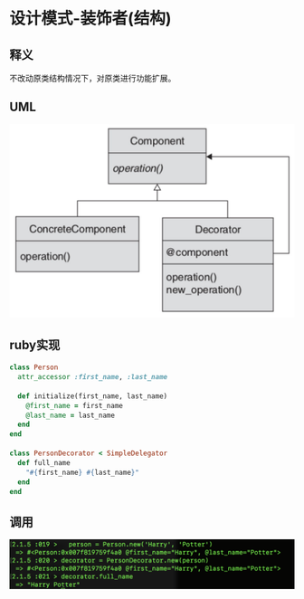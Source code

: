 # 设计模式-装饰者(结构)
## 释义
不改动原类结构情况下，对原类进行功能扩展。
## UML
![image](./pattern_decorator_uml.png)
## ruby实现

```ruby
class Person
  attr_accessor :first_name, :last_name

  def initialize(first_name, last_name)
    @first_name = first_name
    @last_name = last_name
  end
end

class PersonDecorator < SimpleDelegator
  def full_name
    "#{first_name} #{last_name}"
  end
end
```
## 调用
![image](./pattern_decorator.png)
